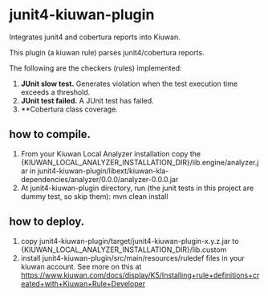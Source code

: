 # junit4-kiuwan-plugin
Integrates junit4 and cobertura reports into Kiuwan.

This plugin (a kiuwan rule) parses junit4/cobertura reports.

The following are the checkers (rules) implemented:
1. **JUnit slow test.** Generates violation when the test execution time exceeds a threshold.
1. **JUnit test failed.** A JUnit test has failed.
1. **Cobertura class coverage.

## how to compile.
1. From your Kiuwan Local Analyzer installation copy the {KIUWAN_LOCAL_ANALYZER_INSTALLATION_DIR}/lib.engine/analyzer.jar in junit4-kiuwan-plugin/libext/kiuwan-kla-dependencies/analyzer/0.0.0/analyzer-0.0.0.jar
1. At junit4-kiuwan-plugin directory, run (the junit tests in this project are dummy test, so skip them): 
	mvn clean install

## how to deploy.
1. copy junit4-kiuwan-plugin/target/junit4-kiuwan-plugin-x.y.z.jar to {KIUWAN_LOCAL_ANALYZER_INSTALLATION_DIR}/lib.custom
1. install junit4-kiuwan-plugin/src/main/resources/ruledef files in your kiuwan account. See more on this at https://www.kiuwan.com/docs/display/K5/Installing+rule+definitions+created+with+Kiuwan+Rule+Developer

